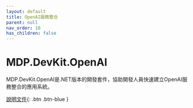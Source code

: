 ```yaml
---
layout: default
title: OpenAI服務整合
parent: null
nav_order: 10
has_children: false
---
```


# MDP.DevKit.OpenAI

MDP.DevKit.OpenAI是.NET版本的開發套件，協助開發人員快速建立OpenAI服務整合的應用系統。

[說明文件](https://clark159.github.io/MDP.DevKit.OpenAI/){: .btn .btn-blue }